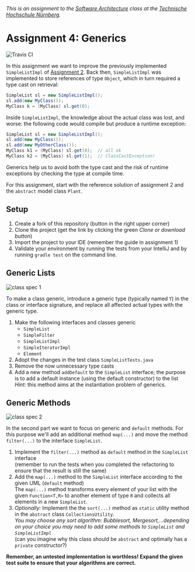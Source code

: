 _This is an assignment to the [Software Architecture](https://ohm-softa.github.io) class at the [Technische Hochschule Nürnberg](http://www.th-nuernberg.de)._

# Assignment 4: Generics

![Travis CI](https://travis-ci.org/hsro-inf-prg3/04-generics.svg?branch=master)

In this assignment we want to improve the previously implemented `SimpleListImpl` of [Assignment 2](https://github.com/hsro-inf-prg3/02-classes-interfaces).
Back then, `SimpleListImpl` was implemented to store references of type `Object`, which in turn required a type cast on retrieval:

```java
SimpleList sl = new SimpleListImpl();
sl.add(new MyClass());
MyClass k = (MyClass) sl.get(0);

```

Inside `SimpleListImpl`, the knowledge about the actual class was lost, and worse: the following code would compile but produce a runtime exception:

```java
SimpleList sl = new SimpleListImpl();
sl.add(new MyClass());
sl.add(new MyOtherClass());
MyClass k1 = (MyClass) sl.get(0);  // all ok
MyClass k2 = (MyClass) sl.get(1);  // ClassCastException!
```

Generics help us to avoid both the type cast and the risk of runtime exceptions by checking the type at compile time.

For this assignment, start with the reference solution of assignment 2 and the `abstract` model class `Plant`.


## Setup

1. Create a fork of this repository (button in the right upper corner)
2. Clone the project (get the link by clicking the green _Clone or download button_)
3. Import the project to your IDE (remember the guide in assignment 1)
4. Validate your environment by running the tests from your IntelliJ and by running `gradle test` on the command line.


## Generic Lists

![class spec 1](assets/class-spec-1.svg)

To make a class generic, introduce a generic type (typically named `T`) in the class or interface signature, and replace all affected actual types with the generic type.

1. Make the following interfaces and classes generic
    * `SimpleList`
    * `SimpleFilter`
    * `SimpleListImpl`
    * `SimpleIteratorImpl`
    * `Element`
2. Adopt the changes in the test class `SimpleListTests.java`
3. Remove the now unnecessary type casts
4. Add a new method `addDefault` to the `SimpleList` interface; the purpose is to add a default instance (using the default constructor) to the list<br>
    _Hint:_ this method aims at the instantiation problem of generics.


## Generic Methods

![class spec 2](assets/class-spec-2.svg)

In the second part we want to focus on generic and `default` methods.
For this purpose we'll add an additional method `map(...)` and move the method `filter(...)` to the interface `SimpleList`.

1. Implement the `filter(...)` method as `default` method in the `SimpleList` interface <br>(remember to run the tests when you completed the refactoring to ensure that the result is still the same)
2. Add the `map(...)` method to the `SimpleList` interface according to the given UML (`default` method)<br>The `map(...)` method transforms every element of your list with the given `Function<T,R>` to another element of type `R` and collects all elements in a new `SimpleList`.
3. _Optionally:_ Implement the the `sort(...)` method as `static` utility method in the `abstract` class `CollectionsUtility`.
    <br> _You may choose any sort algorithm: Bubblesort, Mergesort,...depending on your choice you may need to add some methods to `SimpleList` and `SimpleListImpl`_
    <br>(can you imagine why this class should be `abstract` and optimally has a `private` constructor?)

**Remember, an untested implementation is worthless! Expand the given test suite to ensure that your algorithms are correct.**